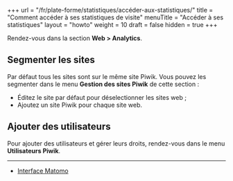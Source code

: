 +++
url = "/fr/plate-forme/statistiques/accéder-aux-statistiques/"
title = "Comment accéder à ses statistiques de visite"
menuTitle = "Accéder à ses statistiques"
layout = "howto"
weight = 10
draft = false
hidden = true
+++

Rendez-vous dans la section **Web > Analytics**.


## Segmenter les sites

Par défaut tous les sites sont sur le même site Piwik. Vous pouvez les segmenter dans le menu **Gestion des sites Piwik** de cette section :

- Éditez le site par défaut pour déselectionner les sites web ;
- Ajoutez un site Piwik pour chaque site web.


## Ajouter des utilisateurs

Pour ajouter des utilisateurs et gérer leurs droits, rendez-vous dans le menu **Utilisateurs Piwik**.

----

* [Interface Matomo](https://analytics.alwaysdata.com)
